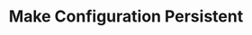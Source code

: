 ---
sidebar_position: 4
title: "Make Configuration Persistent"
sidebar_label: "Make Configuration Persistent"
description: "Ensure permanent static IP in Alpine Linux environments - save network configuration, persist settings across reboots, maintain static addressing, and ensure configuration permanence."
keywords:
  - "alpine persistent configuration"
  - "permanent network settings"
  - "configuration persistence"
  - "network permanence"
  - "save configuration"
tags:
  - alpine
  - persistent-configuration
  - permanent-settings
  - configuration-persistence
  - networking
slug: /linux/alpine/network/static-ip/make-configuration-persistent
---